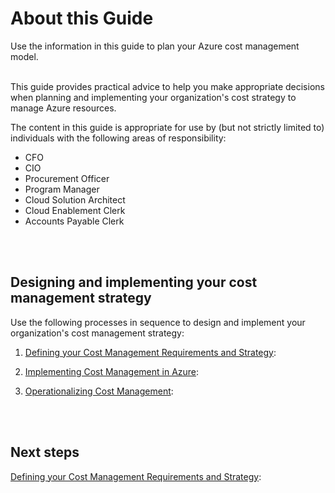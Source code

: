 # About this Guide
Use the information in this guide to plan your Azure cost management model. 
<br />
<br />

This guide provides practical advice to help you make appropriate decisions when planning and implementing your organization's cost strategy to manage Azure resources.

The content in this guide is appropriate for use by (but not strictly limited to) individuals with the following areas of responsibility:  
- CFO
- CIO
- Procurement Officer
- Program Manager
- Cloud Solution Architect
- Cloud Enablement Clerk 
- Accounts Payable Clerk
<br />
<br />

## Designing and implementing your cost management strategy
Use the following processes in sequence to design and implement your organization's cost management strategy:

1. [Defining your Cost Management Requirements and Strategy](1.0-Defining-your-Cost-Management-Requirements-and-Strategy.md):  

2. [Implementing Cost Management in Azure](2.0-Implementing-cost-management-in-Azure.md):  

3. [Operationalizing Cost Management](3.0-Operationalizing-Cost-Management.md):  
<br />
<br />

## Next steps
[Defining your Cost Management Requirements and Strategy](1.0-Defining-your-Cost-Management-Requirements-and-Strategy.md):  
